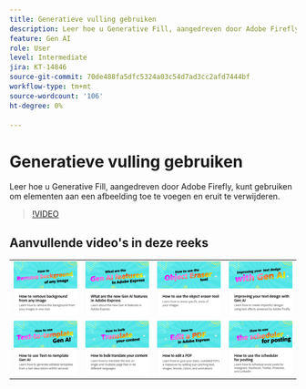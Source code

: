 ```yaml
---
title: Generatieve vulling gebruiken
description: Leer hoe u Generative Fill, aangedreven door Adobe Firefly, kunt gebruiken om elementen aan een afbeelding toe te voegen en eruit te verwijderen
feature: Gen AI
role: User
level: Intermediate
jira: KT-14846
source-git-commit: 70de488fa5dfc5324a03c54d7ad3cc2afd7444bf
workflow-type: tm+mt
source-wordcount: '106'
ht-degree: 0%

---
```


# Generatieve vulling gebruiken

Leer hoe u Generative Fill, aangedreven door Adobe Firefly, kunt gebruiken om elementen aan een afbeelding toe te voegen en eruit te verwijderen.

>[!VIDEO](https://video.tv.adobe.com/v/3427020?quality=12&learn=on&hidetitle=true)

## Aanvullende video&#39;s in deze reeks

<table style="table-layout:fixed">
<tr>
   <td>
         <a href="remove-background.md">
            <img alt="Achtergrond uit een afbeelding verwijderen" src="assets/background.png" />
         </a>
   </td>
   <td>
         <a href="intro-gen-ai.md">
            <img alt="Wat zijn de nieuwe AI-functies van de Gen in Adobe Express" src="assets/intro-gen-ai.png" />
         </a>
   </td>
   <td>
         <a href="object-eraser.md">
            <img alt="Het gereedschap Object wissen gebruiken" src="assets/object-eraser.png" />
         </a>
   </td>
   <td>
      <a href="gen-text.md">
         <img alt="Uw tekstontwerp verbeteren met Gen AI" src="assets/text-design.png" />
      </a>
   </td>    
</tr>
<tr>
   <td>
      <a href="text-to-template.md">
         <img alt="Lettertype AI voor tekst naar sjabloon" src="assets/text-to-template.png" />
      </a>
   </td>
   <td>
      <a href="bulk-translate.md">
         <img alt="Je content bulksgewijs vertalen" src="assets/bulk-translate.png" />
      </a>
   </td>
   <td>
      <a href="edit-a-pdf.md">
         <img alt="Een PDF bewerken" src="assets/edit-pdf.png" />
      </a>
   </td>
   <td>
      <a href="schedule.md">
         <img alt="Hoe te om de planner voor het posten te gebruiken" src="assets/schedule.png" />
      </a>
   </td>
</tr>
</table>
